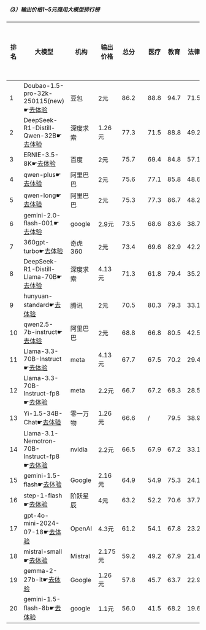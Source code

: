 ##### （3）输出价格1~5元商用大模型排行榜
|排名|大模型|机构|输出价格|总分| |医疗|教育|法律|行政公务|推理与数学计算|语言与指令遵从分类能力|
|---|-----|---|-------|---|-|----|---|---|------|------------|------------------|
|1|Doubao-1.5-pro-32k-250115(new)☛[去体验](https://easyllm.site/static/modelcompare.html?type=proprietary)|豆包|2元|86.2| |                    88.8|94.7|71.5|                    78.3|92.8|91.3|
|2|DeepSeek-R1-Distill-Qwen-32B☛[去体验](https://easyllm.site/static/modelcompare.html?type=open-source)|深度求索|1.26元|77.3| |                    71.5|88.8|49.2|                    76.2|90.1|87.7|
|3|ERNIE-3.5-8K☛[去体验](https://easyllm.site/static/modelcompare.html?type=proprietary)|百度|2元|75.7| |                    69.4|84.8|57.1|                    71.1|85.3|86.5|
|4|qwen-plus☛[去体验](https://easyllm.site/static/modelcompare.html?type=proprietary)|阿里巴巴|2元|75.6| |                    77.1|85.8|48.6|                    72.0|83.8|86.0|
|5|qwen-long☛[去体验](https://easyllm.site/static/modelcompare.html?type=proprietary)|阿里巴巴|2元|75.3| |                    77.3|86.7|48.2|                    72.5|81.5|85.6|
|6|gemini-2.0-flash-001☛[去体验](https://easyllm.site/static/modelcompare.html?type=proprietary)|google|2.9元|73.5| |                    68.6|83.6|38.7|                    72.5|91.3|86.3|
|7|360gpt-turbo☛[去体验](https://easyllm.site/static/modelcompare.html?type=proprietary)|奇虎360|2元|73.4| |                    69.6|82.9|42.2|                    68.0|89.3|88.1|
|8|DeepSeek-R1-Distill-Llama-70B☛[去体验](https://easyllm.site/static/modelcompare.html?type=open-source)|深度求索|4.13元|71.3| |                    61.8|79.4|35.2|                    77.5|88.8|85.0|
|9|hunyuan-standard☛[去体验](https://easyllm.site/static/modelcompare.html?type=proprietary)|腾讯|2元|70.5| |                    80.3|79.3|33.1|                    68.8|78.2|83.2|
|10|qwen2.5-7b-instruct☛[去体验](https://easyllm.site/static/modelcompare.html?type=open-source)|阿里巴巴|2元|68.8| |                    66.8|80.5|42.5|                    59.6|80.2|83.4|
|11|Llama-3.3-70B-Instruct☛[去体验](https://easyllm.site/static/modelcompare.html?type=open-source)|meta|4.13元|67.7| |                    67.5|70.2|29.4|                    66.4|87.4|85.4|
|12|Llama-3.3-70B-Instruct-fp8☛[去体验](https://easyllm.site/static/modelcompare.html?type=open-source)|meta|2.2元|66.7| |                    67.2|68.3|28.5|                    64.8|86.6|85.1|
|13|Yi-1.5-34B-Chat☛[去体验](https://easyllm.site/static/modelcompare.html?type=open-source)|零一万物|1.26元|66.6| |                    /|79.5|38.9|                    59.0|75.3|83.1|
|14|Llama-3.1-Nemotron-70B-Instruct-fp8☛[去体验](https://easyllm.site/static/modelcompare.html?type=open-source)|nvidia|2.2元|66.5| |                    67.9|67.2|33.1|                    63.7|81.3|85.5|
|15|gemini-1.5-flash☛[去体验](https://easyllm.site/static/modelcompare.html?type=proprietary)|Google|2.16元|64.9| |                    54.9|75.3|24.1|                    61.4|89.2|84.3|
|16|step-1-flash☛[去体验](https://easyllm.site/static/modelcompare.html?type=proprietary)|阶跃星辰|4元|63.2| |                    52.2|70.6|37.7|                    58.5|77.6|82.2|
|17|gpt-4o-mini-2024-07-18☛[去体验](https://easyllm.site/static/modelcompare.html?type=proprietary)|OpenAI|4.3元|61.2| |                    54.1|67.8|23.2|                    54.7|84.4|82.6|
|18|mistral-small☛[去体验](https://easyllm.site/static/modelcompare.html?type=proprietary)|Mistral|2.175元|59.2| |                    49.2|67.9|21.4|                    51.0|84.5|81.0|
|19|gemma-2-27b-it☛[去体验](https://easyllm.site/static/modelcompare.html?type=open-source)|Google|1.26元|57.8| |                    45.7|63.7|22.9|                    57.1|73.4|83.8|
|20|gemini-1.5-flash-8b☛[去体验](https://easyllm.site/static/modelcompare.html?type=proprietary)|google|1.1元|56.0| |                    41.5|68.2|19.6|                    51.6|72.8|82.0|
    

